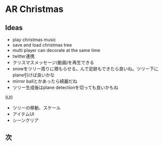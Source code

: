 # AR Christmas

## Ideas
- play christmas music
- save and load christmas tree
- multi player can decorate at the same time
- twitter連携
- クリスマスメッセージ(動画)を再生できる
- snowをツリー周りに積もらせる。んで足跡もできたら良いね。ツリー下にplane引けば良いかな
- mirror ballとかあったら綺麗だね
- ツリー生成後はplane detectionを切っても良いかもね

(UI)
- ツリーの移動、スケール
- アイテムUI
- シーンクリア

## 次
